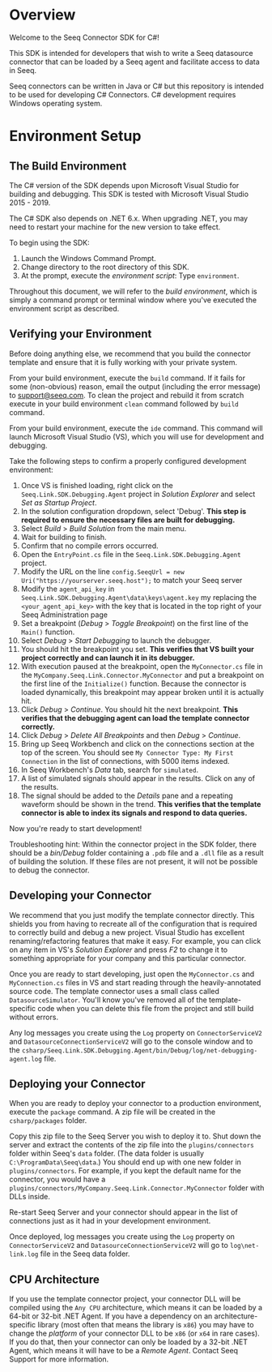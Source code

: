 # Overview

Welcome to the Seeq Connector SDK for C#!

This SDK is intended for developers that wish to write a Seeq datasource connector that can be loaded by a Seeq agent
and facilitate access to data in Seeq.

Seeq connectors can be written in Java or C# but this repository is intended to be used for developing C# Connectors. 
C# development requires Windows operating system.

# Environment Setup

## The Build Environment

The C# version of the SDK depends upon Microsoft Visual Studio for building and debugging. This SDK is tested with
Microsoft Visual Studio 2015 - 2019.

The C# SDK also depends on .NET 6.x. When upgrading .NET, you may need to restart your machine for the new
version to take effect.

To begin using the SDK:

1. Launch the Windows Command Prompt.
1. Change directory to the root directory of this SDK.
1. At the prompt, execute the *environment script*: Type `environment`.

Throughout this document, we will refer to the *build environment*, which is simply a command prompt or terminal window
where you've executed the environment script as described.

## Verifying your Environment

Before doing anything else, we recommend that you build the connector template and ensure that it is fully working with
your private system.

From your build environment, execute the `build` command. If it fails for some (non-obvious) reason, email the output
(including the error message) to [support@seeq.com](mailto:support@seeq.com). To clean the project and rebuild it 
from scratch execute in your build environment `clean` command followed by `build` command.

From your build environment, execute the `ide` command. This command will launch Microsoft Visual Studio (VS), which you
will use for development and debugging.

Take the following steps to confirm a properly configured development environment:

1. Once VS is finished loading, right click on the `Seeq.Link.SDK.Debugging.Agent` project in *Solution Explorer* and
   select *Set as Startup Project*.
1. In the solution configuration dropdown, select 'Debug'. **This step is required to ensure the necessary files are
   built for debugging.**
1. Select *Build* > *Build Solution* from the main menu.
1. Wait for building to finish.
1. Confirm that no compile errors occurred.
1. Open the `EntryPoint.cs` file in the `Seeq.Link.SDK.Debugging.Agent` project.
1. Modify the URL on the line `config.SeeqUrl = new Uri("https://yourserver.seeq.host");` to match your Seeq server
1. Modify the `agent_api_key` in `Seeq.Link.SDK.Debugging.Agent\data\keys\agent.key` my replacing the `<your_agent_api_key>`
   with the key that is located in the top right of your Seeq Administration page
1. Set a breakpoint (*Debug* > *Toggle Breakpoint*) on the first line of the `Main()` function.
1. Select *Debug* > *Start Debugging* to launch the debugger.
1. You should hit the breakpoint you set. **This verifies that VS built your project correctly and can launch it in its
    debugger.**
1. With execution paused at the breakpoint, open the `MyConnector.cs` file in the
    `MyCompany.Seeq.Link.Connector.MyConnector` and put a breakpoint on the first line of the `Initialize()` function.
    Because the connector is loaded dynamically, this breakpoint may appear broken until it is actually hit.
1. Click *Debug* > *Continue*. You should hit the next breakpoint. **This verifies that the debugging agent can load
    the template connector correctly.**
1. Click *Debug* > *Delete All Breakpoints* and then *Debug* > *Continue*.
1. Bring up Seeq Workbench and click on the connections section at the top of the screen. You should
    see `My Connector Type: My First Connection` in the list of connections, with 5000 items indexed.
1. In Seeq Workbench's *Data* tab, search for `simulated`.
1. A list of simulated signals should appear in the results. Click on any of the results.
1. The signal should be added to the *Details* pane and a repeating waveform should be shown in the trend. **This
    verifies that the template connector is able to index its signals and respond to data queries.**

Now you're ready to start development!

Troubleshooting hint: Within the connector project in the SDK folder, there should be a *bin/Debug* folder containing
a `.pdb` file and a `.dll` file as a result of building the solution. If these files are not present, it will not be
possible to debug the connector.

## Developing your Connector

We recommend that you just modify the template connector directly. This shields you from having to recreate all of the
configuration that is required to correctly build and debug a new project. Visual Studio has excellent
renaming/refactoring features that make it easy. For example, you can click on any item in VS's *Solution Explorer*
and press *F2* to change it to something appropriate for your company and this particular connector.

Once you are ready to start developing, just open the `MyConnector.cs` and `MyConnection.cs` files in VS and start
reading through the heavily-annotated source code. The template connector uses a small class called
`DatasourceSimulator`. You'll know you've removed all of the template-specific code when you can delete this file from
the project and still build without errors.

Any log messages you create using the `Log` property on `ConnectorServiceV2` and `DatasourceConnectionServiceV2` will go
to the console window and to the `csharp/Seeq.Link.SDK.Debugging.Agent/bin/Debug/log/net-debugging-agent.log` file.

## Deploying your Connector

When you are ready to deploy your connector to a production environment, execute the `package` command. A zip file will
be created in the `csharp/packages` folder.

Copy this zip file to the Seeq Server you wish to deploy it to. Shut down the server and extract the contents of the zip
file into the `plugins/connectors` folder within Seeq's `data` folder. (The data folder is usually
`C:\ProgramData\Seeq\data`.) You should end up with one new folder in `plugins/connectors`. For example, if you kept the
default name for the connector, you would have a
`plugins/connectors/MyCompany.Seeq.Link.Connector.MyConnector` folder with DLLs inside.

Re-start Seeq Server and your connector should appear in the list of connections just as it had in your development
environment.

Once deployed, log messages you create using the `Log` property on `ConnectorServiceV2` and
`DatasourceConnectionServiceV2` will go to `log\net-link.log` file in the Seeq data folder.

## CPU Architecture

If you use the template connector project, your connector DLL will be compiled using the `Any CPU` architecture, which
means it can be loaded by a 64-bit or 32-bit .NET Agent. If you have a dependency on an architecture-specific library
(most often that means the library is `x86`) you may have to change the _platform_ of your connector DLL to be `x86`
(or `x64` in rare cases). If you do that, then your connector can only be loaded by a 32-bit .NET Agent, which means it
will have to be a _Remote Agent_. Contact Seeq Support for more information.
